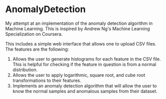 # AnomalyDetection
My attempt at an implementation of the anomaly detection algorithm in Machine Learning. This is inspired by Andrew Ng's Machine Learning Specialization on Coursera.

This includes a simple web interface that allows one to upload CSV files. The features are the following:

1. Allows the user to generate histograms for each feature in the CSV file. This is helpful for checking if the feature in question is from a normal distribution.
2. Allows the user to apply logarithmic, square root, and cube root transformations to their features.
3. Implements an anomaly detection algorithm that will allow the user to know the normal samples and anomalous samples from their dataset.
